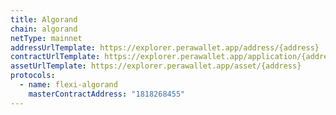 ```yaml
---
title: Algorand
chain: algorand
netType: mainnet
addressUrlTemplate: https://explorer.perawallet.app/address/{address}
contractUrlTemplate: https://explorer.perawallet.app/application/{address}
assetUrlTemplate: https://explorer.perawallet.app/asset/{address}
protocols:
  - name: flexi-algorand
    masterContractAddress: "1818268455"
---
```

